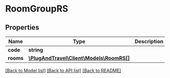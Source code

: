 # RoomGroupRS

## Properties
Name | Type | Description | Notes
------------ | ------------- | ------------- | -------------
**code** | **string** |  | 
**rooms** | [**\PlugAndTravel\Client\Models\RoomRS[]**](RoomRS.md) |  | 

[[Back to Model list]](../README.md#documentation-for-models) [[Back to API list]](../README.md#documentation-for-api-endpoints) [[Back to README]](../README.md)


